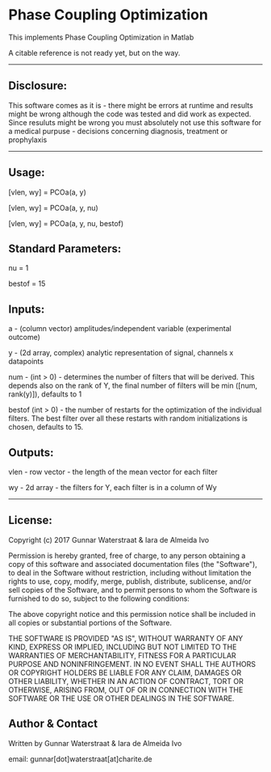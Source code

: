 # Phase Coupling Optimization

This implements Phase Coupling Optimization in Matlab

A citable reference is not ready yet, but on the way.


***************************************************************************
Disclosure:                                                       
-----------                                                       
This software comes as it is - there might be errors at runtime and results
might be wrong although the code was tested and did work as expected. Since
resuluts might be wrong you must absolutely not use this software for a
medical purpuse - decisions concerning diagnosis, treatment or prophylaxis
***************************************************************************

Usage:
------
[vlen, wy] = PCOa(a, y)

[vlen, wy] = PCOa(a, y, nu)

[vlen, wy] = PCOa(a, y, nu, bestof)

Standard Parameters:
------------------
nu = 1

bestof = 15

Inputs:
-------
a - (column vector) amplitudes/independent variable (experimental outcome)

y - (2d array, complex) analytic representation of signal,
    channels x datapoints

num - (int > 0) - determines the number of filters that will be
                  derived. This depends also on the rank of Y,
                  the final number of filters will be min
                  ([num, rank(y)]), defaults to 1

bestof (int > 0) - the number of restarts for the optimization of the
                   individual filters. The best filter over all
                   these restarts with random initializations is
                   chosen, defaults to 15.

Outputs:
-------
vlen - row vector - the length of the mean vector for each filter

wy - 2d array - the filters for Y, each filter is in a column of Wy
***************************************************************************

License:
--------
Copyright (c) 2017 Gunnar Waterstraat & Iara de Almeida Ivo

Permission is hereby granted, free of charge, to any person obtaining a
copy of this software and associated documentation files (the
"Software"), to deal in the Software without restriction, including
without limitation the rights to use, copy, modify, merge, publish,
distribute, sublicense, and/or sell copies of the Software, and to
permit persons to whom the Software is furnished to do so, subject to
the following conditions:

The above copyright notice and this permission notice shall be included
in all copies or substantial portions of the Software.

THE SOFTWARE IS PROVIDED "AS IS", WITHOUT WARRANTY OF ANY KIND, EXPRESS
OR IMPLIED, INCLUDING BUT NOT LIMITED TO THE WARRANTIES OF
MERCHANTABILITY, FITNESS FOR A PARTICULAR PURPOSE AND NONINFRINGEMENT.
IN NO EVENT SHALL THE AUTHORS OR COPYRIGHT HOLDERS BE LIABLE FOR ANY
CLAIM, DAMAGES OR OTHER LIABILITY, WHETHER IN AN ACTION OF CONTRACT,
TORT OR OTHERWISE, ARISING FROM, OUT OF OR IN CONNECTION WITH THE
SOFTWARE OR THE USE OR OTHER DEALINGS IN THE SOFTWARE.

Author & Contact
----------------
Written by Gunnar Waterstraat & Iara de Almeida Ivo

email: gunnar[dot]waterstraat[at]charite.de

